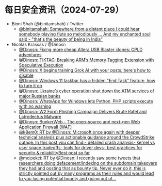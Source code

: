 # 每日安全资讯（2024-07-29）

- Binni Shah (@binitamshah) / Twitter
  - [@binitamshah: Somewhere from a distant place I could hear somebody playing flute so melodiously ... And my enchanted soul said - "that's the beauty of being in India"](https://twitter.com/binitamshah/status/1817402984181178663)
- Nicolas Krassas / @Dinosn
  - [@Dinosn: Fixing more cheap Altera USB Blaster clones: CPLD adventures](https://twitter.com/Dinosn/status/1817453370031964312)
  - [@Dinosn: TIKTAG: Breaking ARM’s Memory Tagging Extension with Speculative Execution](https://twitter.com/Dinosn/status/1817451426102001762)
  - [@Dinosn: X begins training Grok AI with your posts, here's how to disable](https://twitter.com/Dinosn/status/1817451237563859292)
  - [@Dinosn: Windows 11 taskbar has a hidden "End Task" feature, how to turn it on](https://twitter.com/Dinosn/status/1817451173563035664)
  - [@Dinosn: Ukraine’s cyber operation shut down the ATM services of major Russian banks](https://twitter.com/Dinosn/status/1817451012237529484)
  - [@Dinosn: WhatsApp for Windows lets Python, PHP scripts execute with no warning](https://twitter.com/Dinosn/status/1817450961985528292)
  - [@Dinosn: W2 Form Phishing Campaign Delivers Brute Ratel and Latrodectus Malware](https://twitter.com/Dinosn/status/1817450911775572475)
  - [@Dinosn: BunkerWeb - The open-source and next-gen Web Application Firewall (WAF)](https://twitter.com/Dinosn/status/1817450796222390595)
  - [@k8em0: RT by @Dinosn: Microsoft once again with deeper technical analysis plus actionable guidance around the CrowdStrike outage. In this post you can find:- detailed crash analysis- kernel vs user space tradeoffs- tools for driver devs- best practices for security & reliabilityBest post so far](https://twitter.com/k8em0/status/1817403615205638224)
  - [@mcipekci: RT by @Dinosn: I recently saw some tweets that researchers doing defacement/indexing on the subdomain takeovers they had and posting that as bounty tip. Never ever do it, this is strictly pointed out by many programs as their rules and would lead to you losing potential bounty and going out of…](https://twitter.com/mcipekci/status/1817349956224602521)
